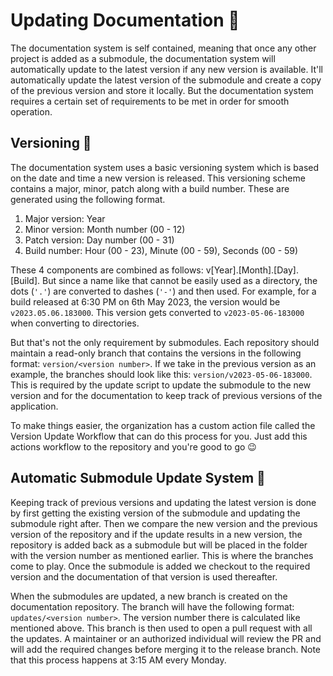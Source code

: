 # Updating Documentation 🔁

The documentation system is self contained, meaning that once any other project is added as a submodule, the documentation system will automatically update to the latest version if any new version is available. It'll automatically update the latest version of the submodule and create a copy of the previous version and store it locally. But the documentation system requires a certain set of requirements to be met in order for smooth operation.

## Versioning 🛫

The documentation system uses a basic versioning system which is based on the date and time a new version is released. This versioning scheme contains a major, minor, patch along with a build number. These are generated using the following format.

1. Major version: Year
2. Minor version: Month number (00 - 12)
3. Patch version: Day number (00 - 31)
4. Build number: Hour (00 - 23), Minute (00 - 59), Seconds (00 - 59)

These 4 components are combined as follows: v\[Year].\[Month].\[Day].\[Build]. But since a name like that cannot be easily used as a directory, the dots (`'.'`) are converted to dashes (`'-'`) and then used. For example, for a build released at 6:30 PM on 6th May 2023, the version would be `v2023.05.06.183000`. This version gets converted to `v2023-05-06-183000` when converting to directories.

But that's not the only requirement by submodules. Each repository should maintain a read-only branch that contains the versions in the following format: `version/<version number>`. If we take in the previous version as an example, the branches should look like this: `version/v2023-05-06-183000`. This is required by the update script to update the submodule to the new version and for the documentation to keep track of previous versions of the application.

To make things easier, the organization has a custom action file called the Version Update Workflow that can do this process for you. Just add this actions workflow to the repository and you're good to go 😉

## Automatic Submodule Update System 🤖

Keeping track of previous versions and updating the latest version is done by first getting the existing version of the submodule and updating the submodule right after. Then we compare the new version and the previous version of the repository and if the update results in a new version, the repository is added back as a submodule but will be placed in the folder with the version number as mentioned earlier. This is where the branches come to play. Once the submodule is added we checkout to the required version and the documentation of that version is used thereafter.

When the submodules are updated, a new branch is created on the documentation repository. The branch will have the following format: `updates/<version number>`. The version number there is calculated like mentioned above. This branch is then used to open a pull request with all the updates. A maintainer or an authorized individual will review the PR and will add the required changes before merging it to the release branch. Note that this process happens at 3:15 AM every Monday.

